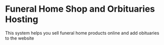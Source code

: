 # Funeral Home Shop and Orbituaries Hosting
This system helps you sell funeral home products online and add obituaries to the website
